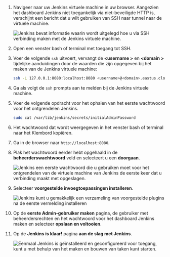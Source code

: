 1. Navigeer naar uw Jenkins virtuele machine in uw browser. Aangezien het dashboard Jenkins niet toegankelijk via niet-beveiligde HTTP is, verschijnt een bericht dat u wilt gebruiken van SSH naar tunnel naar de virtuele machine.

    ![Jenkins bevat informatie waarin wordt uitgelegd hoe u via SSH verbinding maken met de Jenkins virtuele machine.](./media/jenkins-connect-to-jenkins-server-running-on-azure/jenkins-ssh-instructions.png)

1. Open een venster bash of terminal met toegang tot SSH.

1. Voer de volgende `ssh` uitvoert, vervangt de  **&lt;username >** en  **&lt;domain >** tijdelijke aanduidingen door de waarden die zijn opgegeven bij het maken van de Jenkins virtuele machine:

    ```bash
    ssh -L 127.0.0.1:8080:localhost:8080 <username>@<domain>.eastus.cloudapp.azure.com
    ```

1. Ga als volgt de `ssh` prompts aan te melden bij de Jenkins virtuele machine.

1. Voer de volgende opdracht voor het ophalen van het eerste wachtwoord voor het ontgrendelen Jenkins.

    ```bash
    sudo cat /var/lib/jenkins/secrets/initialAdminPassword
    ```

1. Het wachtwoord dat wordt weergegeven in het venster bash of terminal naar het Klembord kopiëren.

1. Ga in de browser naar `http://localhost:8080`.

1. Plak het wachtwoord eerder hebt opgehaald in de **beheerderswachtwoord** veld en selecteert u een **doorgaan**.

    ![Jenkins een eerste wachtwoord die u gebruiken moet voor het ontgrendelen van de virtuele machine van Jenkins de eerste keer dat u verbinding maakt met opgeslagen.](./media/jenkins-connect-to-jenkins-server-running-on-azure/jenkins-unlock.png)

1. Selecteer **voorgestelde invoegtoepassingen installeren**.

    ![Jenkins kunt u gemakkelijk een verzameling van voorgestelde plugins na de eerste vermelding installeren](./media/jenkins-connect-to-jenkins-server-running-on-azure/jenkins-customize.png)

1. Op de **eerste Admin-gebruiker maken** pagina, de gebruiker met beheerdersrechten en het wachtwoord voor het dashboard Jenkins maken en selecteer **opslaan en voltooien**.

1. Op de **Jenkins is klaar!** pagina **aan de slag met Jenkins**.

    ![Eenmaal Jenkins is geïnstalleerd en geconfigureerd voor toegang, kunt u met behulp van het maken en bouwen van taken kunt starten.](./media/jenkins-connect-to-jenkins-server-running-on-azure/jenkins-ready.png)